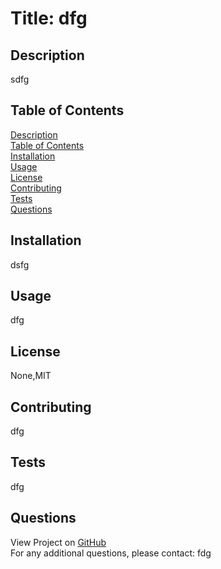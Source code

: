 # Title: dfg

## <span id="description">Description</span>
sdfg

## <span id="content">Table of Contents</span>
<a href="#description">Description</a></br>
<a href="#content">Table of Contents</a></br>
<a href="#installation">Installation</a></br>
<a href="#usage">Usage</a></br>
<a href="#license">License</a></br>
<a href="#contribution">Contributing</a></br>
<a href="#tests">Tests</a></br>
<a href="#questions">Questions</a></br>

## <span id="installation">Installation</span>
dsfg

## <span id="usage">Usage</span>
dfg

## <span id="license">License</span>
None,MIT

## <span id="contribution">Contributing</span>
dfg

## <span id="tests">Tests</span>
dfg

## <span id="questions">Questions</span>
View Project on <a href="sdfg">GitHub</a><br>
For any additional questions, please contact: fdg